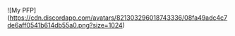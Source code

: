 ![My PFP] (https://cdn.discordapp.com/avatars/821303296018743336/08fa49adc4c7de6aff0541b614db55a0.png?size=1024)
